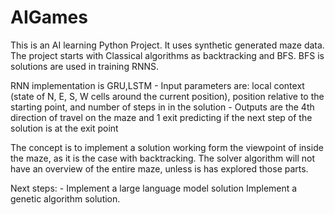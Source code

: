 # AIGames

This is an AI learning Python Project. It uses synthetic generated maze data. The project starts with Classical algorithms as backtracking and BFS. BFS is solutions are used in training RNNS. 

RNN implementation is  GRU,LSTM
	- Input parameters are: local context (state of N, E, S, W cells around the current position), position relative to the starting point, and number of steps in in the solution
	- Outputs are the 4th direction of travel on the maze and 1 exit predicting if the next step of the solution is at the exit point

The concept is to implement a solution working form the viewpoint of inside the maze, as it is the case with backtracking. The solver algorithm will not have an overview of the entire maze, unless is has explored those parts. 

Next steps: 
	- Implement a large language model solution
Implement a genetic algorithm solution.  